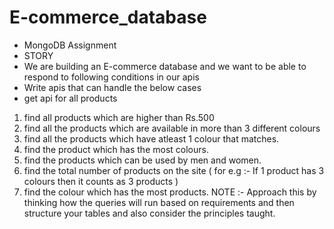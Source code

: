 # E-commerce_database
- MongoDB Assignment
 - STORY
- We are building an E-commerce database and we want to be able to respond to following conditions in our apis
 - Write apis that can handle the below cases
 - get api for all products
1) find all products which are higher than Rs.500
2) find all the products which are available in more than 3 different colours
3) find all the products which have atleast 1 colour that matches.
4) find the product which has the most colours.
5) find the products which can be used by men and women.
6) find the total number of products on the site ( for e.g :- If 1 product has 3 colours then it counts as 3 products )
7) find the colour which has the most products.
NOTE :- Approach this by thinking how the queries will run based on requirements and then structure your tables and also consider the principles taught.
